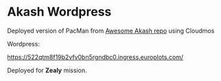 # Akash Wordpress

Deployed version of PacMan from [Awesome Akash repo](https://github.com/akash-network/awesome-akash/tree/master/wordpress) using Cloudmos

Wordpress:

https://522qtm8f19b2vfv0bn5rgndbc0.ingress.europlots.com/


Deployed for **Zealy** mission.

